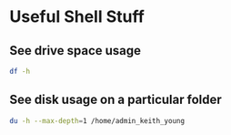 # Useful Shell Stuff


## See drive space usage
```bash
df -h
```

## See disk usage on a particular folder
```bash
du -h --max-depth=1 /home/admin_keith_young
```
